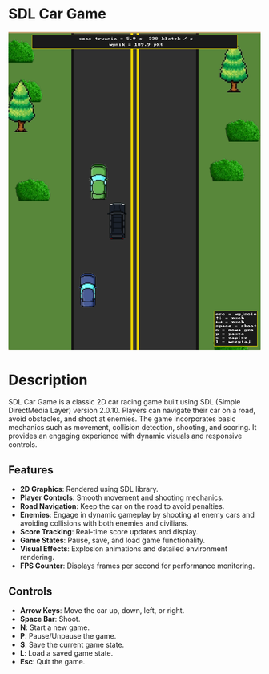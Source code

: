 # SDL Car Game

<div align="center">
    <img src="./ss_game.png" alt="Game Screenshot" />
</div>

# Description
SDL Car Game is a classic 2D car racing game built using SDL (Simple DirectMedia Layer) version 2.0.10. Players can navigate their car on a road, avoid obstacles, and shoot at enemies. The game incorporates basic mechanics such as movement, collision detection, shooting, and scoring. It provides an engaging experience with dynamic visuals and responsive controls.

## Features
- **2D Graphics**: Rendered using SDL library.
- **Player Controls**: Smooth movement and shooting mechanics.
- **Road Navigation**: Keep the car on the road to avoid penalties.
- **Enemies**: Engage in dynamic gameplay by shooting at enemy cars and avoiding collisions with both enemies and civilians.
- **Score Tracking**: Real-time score updates and display.
- **Game States**: Pause, save, and load game functionality.
- **Visual Effects**: Explosion animations and detailed environment rendering.
- **FPS Counter**: Displays frames per second for performance monitoring.

## Controls
- **Arrow Keys**: Move the car up, down, left, or right.
- **Space Bar**: Shoot.
- **N**: Start a new game.
- **P**: Pause/Unpause the game.
- **S**: Save the current game state.
- **L**: Load a saved game state.
- **Esc**: Quit the game.
